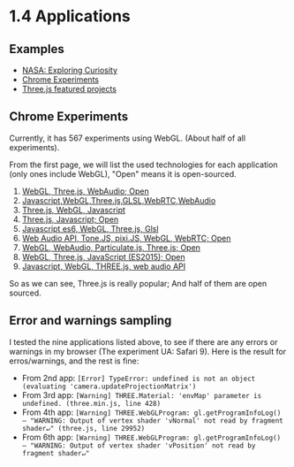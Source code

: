# 1.4 Applications

## Examples
* [NASA: Exploring Curiosity](http://eyes.nasa.gov/curiosity/)
* [Chrome Experiments](https://www.chromeexperiments.com)
* [Three.js featured projects](http://threejs.org)

## Chrome Experiments
Currently, it has 567 experiments using WebGL. (About half of all experiments).

From the first page, we will list the used technologies for each application (only ones include WebGL), "Open" means it is open-sourced.

1. [WebGL, Three.js, WebAudio; Open](https://www.chromeexperiments.com/experiment/lines)
2. [Javascript,WebGL,Three.js,GLSL,WebRTC,WebAudio](https://www.chromeexperiments.com/experiment/gaze)
3. [Three.js, WebGL, Javascript](https://www.chromeexperiments.com/experiment/world)
4. [Three.js, Javascript; Open](https://www.chromeexperiments.com/experiment/infinite-city)
5. [Javascript es6, WebGL, Three.js, Glsl](https://www.chromeexperiments.com/experiment/amalgame)
6. [Web Audio API, Tone.JS, pixi.JS, WebGL, WebRTC; Open](https://www.chromeexperiments.com/experiment/music-lab)
8. [WebGL, WebAudio, Particulate.js, Three.js; Open](https://www.chromeexperiments.com/experiment/medusae)
9. [WebGL, Three.js, JavaScript (ES2015); Open](https://www.chromeexperiments.com/experiment/4dvj)
10. [Javascript, WebGL, THREE.js, web audio API](https://www.chromeexperiments.com/experiment/one-million-stars)

So as we can see, Three.js is really popular; And half of them are open sourced.

## Error and warnings sampling
I tested the nine applications listed above, to see if there are any errors or warnings in my browser (The experiment UA: Safari 9). Here is the result for erros/warnings, and the rest is fine:

* From 2nd app: `[Error] TypeError: undefined is not an object (evaluating 'camera.updateProjectionMatrix')`
* From 3rd app: `[Warning] THREE.Material: 'envMap' parameter is undefined. (three.min.js, line 428)`
* From 4th app: `[Warning] THREE.WebGLProgram: gl.getProgramInfoLog() – "WARNING: Output of vertex shader 'vNormal' not read by fragment shader↵" (three.js, line 29952)`
* From 6th app: `[Warning] THREE.WebGLProgram: gl.getProgramInfoLog() – "WARNING: Output of vertex shader 'vPosition' not read by fragment shader↵"`
